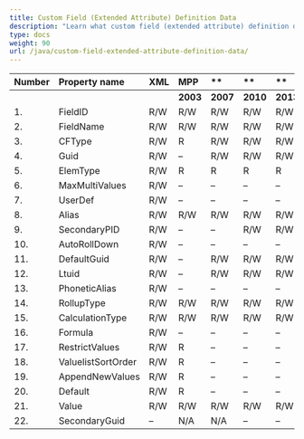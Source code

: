 ```yaml
---
title: Custom Field (Extended Attribute) Definition Data
description: "Learn what custom field (extended attribute) definition data of Microsoft Project (MPP/XML) files are can be written or read by Aspose.Tasks for Java."
type: docs
weight: 90
url: /java/custom-field-extended-attribute-definition-data/
---
```


|**Number** |**Property name** |**XML** |**MPP** |** |** |**  |** |** |**Comments** |
| :- | :- | :- | :- | :- | :- | :- | :- | :- | :- |
| | | |**2003** |**2007** |**2010** |**2013** |**2016** |**2019** | |
|1. |FieldID |R/W |R/W |R/W |R/W |R/W |R/W |R/W | |
|2. |FieldName |R/W |R/W |R/W |R/W |R/W |R/W |R/W | |
|3. |CFType |R/W |R |R/W |R/W |R/W |R/W |R/W | |
|4. |Guid |R/W |– |R/W |R/W |R/W |R/W |R/W | |
|5. |ElemType |R/W |R |R |R |R |R |R | |
|6. |MaxMultiValues |R/W |– |– |– |– |– |– | |
|7. |UserDef |R/W |– |– |– |– |– |– | |
|8. |Alias |R/W |R/W |R/W |R/W |R/W |R/W |R/W | |
|9. |SecondaryPID |R/W |– |– |R/W |R/W |R/W |R/W | |
|10. |AutoRollDown |R/W |– |– |– |– |– |– | |
|11. |DefaultGuid |R/W |– |R/W |R/W |R/W |R/W |R/W | |
|12. |Ltuid |R/W |– |R/W |R/W |R/W |R/W |R/W | |
|13. |PhoneticAlias |R/W |– |– |– |– |– |– | |
|14. |RollupType |R/W |R/W |R/W |R/W |R/W |R/W |R/W | |
|15. |CalculationType |R/W |R/W |R/W |R/W |R/W |R/W |R/W | |
|16. |Formula |R/W |– |– |– |– |– |– | |
|17. |RestrictValues |R/W |R |– |– |– |– |– | |
|18. |ValuelistSortOrder |R/W |R |– |– |– |– |– | |
|19. |AppendNewValues |R/W |R |– |– |– |– |– | |
|20. |Default |R/W |R |– |– |– |– |– | |
|21. |Value |R/W |R/W |R/W |R/W |R/W |R/W |R/W | |
|22. |SecondaryGuid |– |N/A |N/A |– |– |– |– | |

